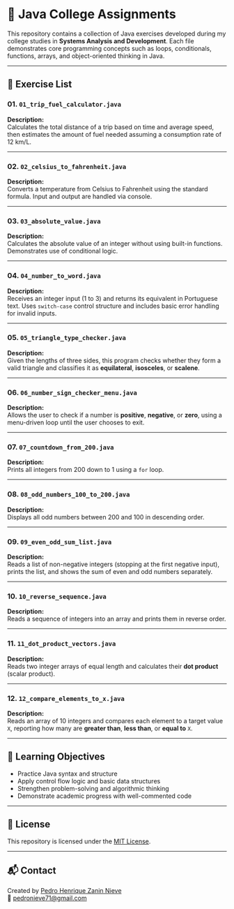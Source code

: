 # 📘 Java College Assignments

This repository contains a collection of Java exercises developed during my college studies in **Systems Analysis and Development**. Each file demonstrates core programming concepts such as loops, conditionals, functions, arrays, and object-oriented thinking in Java.

---

## 📂 Exercise List

### 01. `01_trip_fuel_calculator.java`
**Description:**  
Calculates the total distance of a trip based on time and average speed, then estimates the amount of fuel needed assuming a consumption rate of 12 km/L.

---

### 02. `02_celsius_to_fahrenheit.java`
**Description:**  
Converts a temperature from Celsius to Fahrenheit using the standard formula. Input and output are handled via console.

---

### 03. `03_absolute_value.java`
**Description:**  
Calculates the absolute value of an integer without using built-in functions. Demonstrates use of conditional logic.

---

### 04. `04_number_to_word.java`
**Description:**  
Receives an integer input (1 to 3) and returns its equivalent in Portuguese text. Uses `switch-case` control structure and includes basic error handling for invalid inputs.

---

### 05. `05_triangle_type_checker.java`
**Description:**  
Given the lengths of three sides, this program checks whether they form a valid triangle and classifies it as **equilateral**, **isosceles**, or **scalene**.

---

### 06. `06_number_sign_checker_menu.java`
**Description:**  
Allows the user to check if a number is **positive**, **negative**, or **zero**, using a menu-driven loop until the user chooses to exit.

---

### 07. `07_countdown_from_200.java`
**Description:**  
Prints all integers from 200 down to 1 using a `for` loop.

---

### 08. `08_odd_numbers_100_to_200.java`
**Description:**  
Displays all odd numbers between 200 and 100 in descending order.

---

### 09. `09_even_odd_sum_list.java`
**Description:**  
Reads a list of non-negative integers (stopping at the first negative input), prints the list, and shows the sum of even and odd numbers separately.

---

### 10. `10_reverse_sequence.java`
**Description:**  
Reads a sequence of integers into an array and prints them in reverse order.

---

### 11. `11_dot_product_vectors.java`
**Description:**  
Reads two integer arrays of equal length and calculates their **dot product** (scalar product).

---

### 12. `12_compare_elements_to_x.java`
**Description:**  
Reads an array of 10 integers and compares each element to a target value `X`, reporting how many are **greater than**, **less than**, or **equal to** `X`.

---

## 🧠 Learning Objectives

- Practice Java syntax and structure
- Apply control flow logic and basic data structures
- Strengthen problem-solving and algorithmic thinking
- Demonstrate academic progress with well-commented code

---

## 📄 License

This repository is licensed under the [MIT License](LICENSE).

---

## 📬 Contact

Created by [Pedro Henrique Zanin Nieve](https://www.linkedin.com/in/pedro-henrique-z-nieve/)  
📧 pedronieve71@gmail.com
